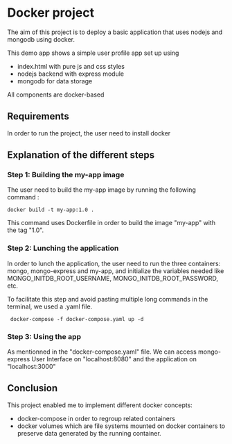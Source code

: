 # Docker project

The aim of this project is to deploy a basic application that uses nodejs and mongodb using docker.

This demo app shows a simple user profile app set up using 
- index.html with pure js and css styles
- nodejs backend with express module
- mongodb for data storage

All components are docker-based

## Requirements

In order to run the project, the user need to install docker 

## Explanation of the different steps

### Step 1: Building the my-app image

The user need to build the my-app image by running the following command :

```
docker build -t my-app:1.0 .
```

This command uses Dockerfile in order to build the image "my-app" with the tag "1.0".

### Step 2: Lunching the application

In order to lunch the application, the user need to run the three containers: mongo, mongo-express and my-app, and initialize the variables needed like MONGO_INITDB_ROOT_USERNAME, MONGO_INITDB_ROOT_PASSWORD, etc.<br>

To facilitate this step and avoid pasting multiple long commands in the terminal, we used a .yaml file.

```
 docker-compose -f docker-compose.yaml up -d
```

### Step 3: Using the app

As mentionned in the "docker-compose.yaml" file. We can access mongo-express User Interface on "localhost:8080" and the application on "localhost:3000" 

## Conclusion

This project enabled me to implement different docker concepts:
 - docker-compose in order to regroup related containers
 - docker volumes which are file systems mounted on docker containers to preserve data generated by the running container.
